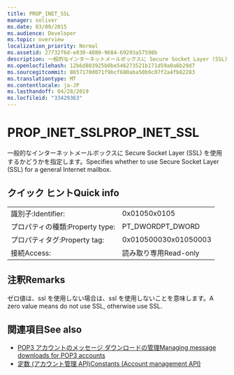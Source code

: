 ```yaml
---
title: PROP_INET_SSL
manager: soliver
ms.date: 03/09/2015
ms.audience: Developer
ms.topic: overview
localization_priority: Normal
ms.assetid: 27732f6d-e030-4080-9684-69293a57598b
description: 一般的なインターネットメールボックスに Secure Socket Layer (SSL) を使用するかどうかを指定します。
ms.openlocfilehash: 12b6d803925b0be546273521b171d59a0a6b29d7
ms.sourcegitcommit: 8657170d071f9bcf680aba50b9c07f2a4fb82283
ms.translationtype: MT
ms.contentlocale: ja-JP
ms.lasthandoff: 04/28/2019
ms.locfileid: "33429363"
---
```

# <a name="propinetssl"></a><span data-ttu-id="6f844-103">PROP_INET_SSL</span><span class="sxs-lookup"><span data-stu-id="6f844-103">PROP_INET_SSL</span></span>

<span data-ttu-id="6f844-104">一般的なインターネットメールボックスに Secure Socket Layer (SSL) を使用するかどうかを指定します。</span><span class="sxs-lookup"><span data-stu-id="6f844-104">Specifies whether to use Secure Socket Layer (SSL) for a general Internet mailbox.</span></span>
  
## <a name="quick-info"></a><span data-ttu-id="6f844-105">クイック ヒント</span><span class="sxs-lookup"><span data-stu-id="6f844-105">Quick info</span></span>

|||
|:-----|:-----|
|<span data-ttu-id="6f844-106">識別子:</span><span class="sxs-lookup"><span data-stu-id="6f844-106">Identifier:</span></span>  <br/> |<span data-ttu-id="6f844-107">0x0105</span><span class="sxs-lookup"><span data-stu-id="6f844-107">0x0105</span></span>  <br/> |
|<span data-ttu-id="6f844-108">プロパティの種類:</span><span class="sxs-lookup"><span data-stu-id="6f844-108">Property type:</span></span>  <br/> |<span data-ttu-id="6f844-109">PT_DWORD</span><span class="sxs-lookup"><span data-stu-id="6f844-109">PT_DWORD</span></span>  <br/> |
|<span data-ttu-id="6f844-110">プロパティタグ:</span><span class="sxs-lookup"><span data-stu-id="6f844-110">Property tag:</span></span>  <br/> |<span data-ttu-id="6f844-111">0x01050003</span><span class="sxs-lookup"><span data-stu-id="6f844-111">0x01050003</span></span>  <br/> |
|<span data-ttu-id="6f844-112">接続</span><span class="sxs-lookup"><span data-stu-id="6f844-112">Access:</span></span>  <br/> |<span data-ttu-id="6f844-113">読み取り専用</span><span class="sxs-lookup"><span data-stu-id="6f844-113">Read-only</span></span>  <br/> |
   
## <a name="remarks"></a><span data-ttu-id="6f844-114">注釈</span><span class="sxs-lookup"><span data-stu-id="6f844-114">Remarks</span></span>

<span data-ttu-id="6f844-115">ゼロ値は、ssl を使用しない場合は、ssl を使用しないことを意味します。</span><span class="sxs-lookup"><span data-stu-id="6f844-115">A zero value means do not use SSL, otherwise use SSL.</span></span>
  
## <a name="see-also"></a><span data-ttu-id="6f844-116">関連項目</span><span class="sxs-lookup"><span data-stu-id="6f844-116">See also</span></span>

- [<span data-ttu-id="6f844-117">POP3 アカウントのメッセージ ダウンロードの管理</span><span class="sxs-lookup"><span data-stu-id="6f844-117">Managing message downloads for POP3 accounts</span></span>](managing-message-downloads-for-pop3-accounts.md)  
- [<span data-ttu-id="6f844-118">定数 (アカウント管理 API)</span><span class="sxs-lookup"><span data-stu-id="6f844-118">Constants (Account management API)</span></span>](constants-account-management-api.md)

